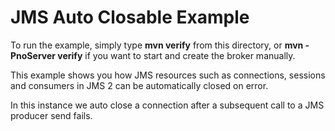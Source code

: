 # JMS Auto Closable Example

To run the example, simply type **mvn verify** from this directory, or **mvn -PnoServer verify** if you want to start and create the broker manually.

This example shows you how JMS resources such as connections, sessions and consumers in JMS 2 can be automatically closed on error.

In this instance we auto close a connection after a subsequent call to a JMS producer send fails.